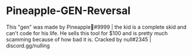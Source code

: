 # Pineapple-GEN-Reversal
 This "gen" was made by Pineapple🍍#9999 | the kid is a complete skid and can't code for his life. He sells this tool for $100 and is pretty much scamming because of how bad it is. Cracked by null#2345 | discord.gg/nulling
